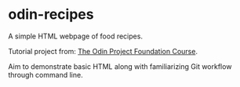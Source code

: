 # odin-recipes

A simple HTML webpage of food recipes.

Tutorial project from: [The Odin Project Foundation Course](https://www.theodinproject.com/lessons/foundations-recipes).

Aim to demonstrate basic HTML along with familiarizing Git workflow through command line.